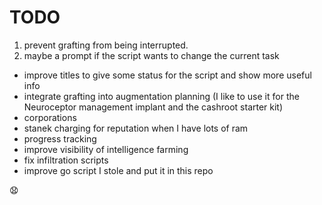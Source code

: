 # TODO

1. prevent grafting from being interrupted.
2. maybe a prompt if the script wants to change the current task

- improve titles to give some status for the script and show more useful info
- integrate grafting into augmentation planning (I like to use it for the Neuroceptor management implant and the cashroot starter kit)
- corporations
- stanek charging for reputation when I have lots of ram
- progress tracking
- improve visibility of intelligence farming
- fix infiltration scripts
- improve go script I stole and put it in this repo

😧
